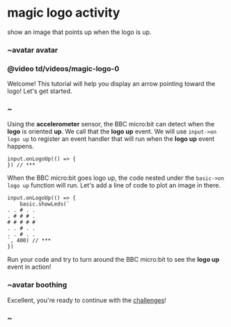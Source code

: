 # magic logo activity

show an image that points up when the logo is up.

### ~avatar avatar

### @video td/videos/magic-logo-0

Welcome! This tutorial will help you display an arrow pointing toward the logo! Let's get started.

### ~

Using the **accelerometer** sensor, the BBC micro:bit can detect when the **logo** is oriented **up**. We call that the **logo up** event. We will use `input->on logo up` to register an event handler that will run when the **logo up** event happens.

```
input.onLogoUp(() => {
}) // ***
```

When the BBC micro:bit goes logo up, the code nested under the `basic->on logo up` function will run. Let's add a line of code to plot an image in there.

```
input.onLogoUp(() => {
    basic.showLeds(`
. . # . .
. # # # .
# # # # #
. . # . .
. . # . .
`, 400) // ***
})
```

Run your code and try to turn around the BBC micro:bit to see the **logo up** event in action!

### ~avatar boothing

Excellent, you're ready to continue with the [challenges](/lessons/magic-logo/challenges)!

### ~

